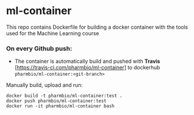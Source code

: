 # ml-container
This repo contains Dockerfile for building a docker container with the tools used for the Machine Learning course

### On every Github push:
- The container is automatically build and pushed with **Travis** [https://travis-ci.com/pharmbio/ml-container] to dockerhub `pharmbio/ml-container:<git-branch>`

Manually build, upload and run:
```
docker build -t pharmbio/ml-container:test .
docker push pharmbio/ml-container:test
docker run -it pharmbio/ml-container bash
```

